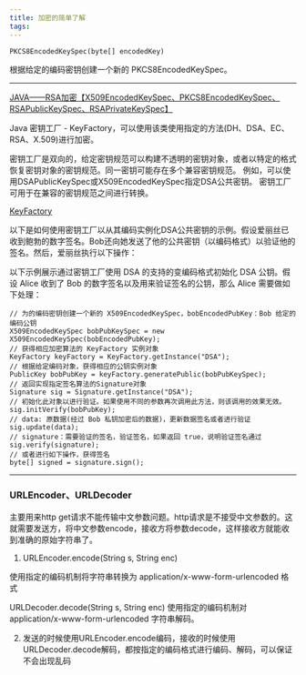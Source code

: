 ```yaml
---
title: 加密的简单了解
tags:
---
```



`PKCS8EncodedKeySpec(byte[] encodedKey)`

 根据给定的编码密钥创建一个新的 PKCS8EncodedKeySpec。


----

[JAVA——RSA加密【X509EncodedKeySpec、PKCS8EncodedKeySpec、RSAPublicKeySpec、RSAPrivateKeySpec】](https://blog.csdn.net/weixin_43272781/article/details/103995547)



Java 密钥工厂 - KeyFactory，可以使用该类使用指定的方法(DH、DSA、EC、RSA、X.509)进行加密。

密钥工厂是双向的，给定密钥规范可以构建不透明的密钥对象，或者以特定的格式恢复密钥对象的密钥规范。同一密钥可能存在多个兼容密钥规范。 例如，可以使用DSAPublicKeySpec或X509EncodedKeySpec指定DSA公共密钥。 密钥工厂可用于在兼容的密钥规范之间进行转换。

[KeyFactory](https://developer.android.google.cn/reference/kotlin/java/security/KeyFactory?hl=zh-cn)

以下是如何使用密钥工厂以从其编码实例化DSA公共密钥的示例。假设爱丽丝已收到鲍勃的数字签名。Bob还向她发送了他的公共密钥（以编码格式）以验证他的签名。然后，爱丽丝执行以下操作：

以下示例展示通过密钥工厂使用 DSA 的支持的变编码格式初始化 DSA 公钥。假设 Alice 收到了 Bob 的数字签名以及用来验证签名的公钥，那么 Alice 需要做如下处理：

```
// 为的编码密钥创建一个新的 X509EncodedKeySpec，bobEncodedPubKey：Bob 给定的编码公钥
X509EncodedKeySpec bobPubKeySpec = new X509EncodedKeySpec(bobEncodedPubKey);
// 获得相应加密算法的 KeyFactory 实例对象
KeyFactory keyFactory = KeyFactory.getInstance("DSA");
// 根据给定编码对象，获得相应的公钥实例对象
PublicKey bobPubKey = keyFactory.generatePublic(bobPubKeySpec);
// 返回实现指定签名算法的Signature对象
Signature sig = Signature.getInstance("DSA");
// 初始化此对象以进行验证。如果使用不同的参数再次调用此方法，则该调用的效果无效。
sig.initVerify(bobPubKey);
// data: 原数据(经过 Bob 私钥加密后的数据)，更新数据签名或者进行验证
sig.update(data);
// signature：需要验证的签名，验证签名，如果返回 true，说明验证签名通过
sig.verify(signature);
// 或者进行如下操作，获得签名
byte[] signed = signature.sign(); 
```


---

### URLEncoder、URLDecoder

主要用来http get请求不能传输中文参数问题。http请求是不接受中文参数的。这就需要发送方，将中文参数encode，接收方将参数decode，这样接收方就能收到准确的原始字符串了。


1. URLEncoder.encode(String s, String enc) 

使用指定的编码机制将字符串转换为 application/x-www-form-urlencoded 格式 

URLDecoder.decode(String s, String enc) 
使用指定的编码机制对 application/x-www-form-urlencoded 字符串解码。 

2. 发送的时候使用URLEncoder.encode编码，接收的时候使用URLDecoder.decode解码，都按指定的编码格式进行编码、解码，可以保证不会出现乱码

